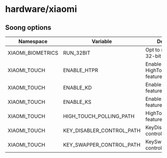# hardware/xiaomi

## Soong options

| Namespace | Variable | Description | Default |
| --------- | -------- | ----------- | ------- |
| XIAOMI_BIOMETRICS | RUN_32BIT | Opt to run service in 32-bit mode only | false |
| XIAOMI_TOUCH | ENABLE_HTPR | Enable HighTouchPollingRate feature | true |
| XIAOMI_TOUCH | ENABLE_KD | Enable KeyDisabler feature | false |
| XIAOMI_TOUCH | ENABLE_KS | Enable KeySwapper feature | false |
| XIAOMI_TOUCH | HIGH_TOUCH_POLLING_PATH | HighTouchPollingRate feature control path | |
| XIAOMI_TOUCH | KEY_DISABLER_CONTROL_PATH | KeyDisabler feature control path | |
| XIAOMI_TOUCH | KEY_SWAPPER_CONTROL_PATH | KeySwapper feature control path | |
